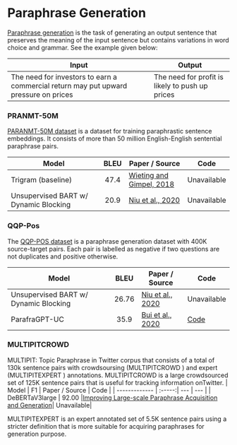 # Paraphrase Generation
[Paraphrase generation](https://arxiv.org/abs/1908.07831) is the task of generating an output sentence that preserves the meaning of the input sentence but contains variations in word choice and grammar. See the example given below:

| Input                      | Output                 |
| -------------------------  | ---------------------- |
|The need for investors to earn a commercial return may put upward pressure on prices| The need for profit is likely to push up prices|

### PRANMT-50M
[PARANMT-50M dataset](https://arxiv.org/pdf/1711.05732v2.pdf) is a dataset for training paraphrastic sentence embeddings. It consists of more than 50 million English-English sentential paraphrase pairs.

| Model           | BLEU  |  Paper / Source | Code |
| ------------- | :-----:| --- | --- |
| Trigram (baseline)| 47.4| [Wieting and Gimpel, 2018](https://arxiv.org/pdf/1711.05732v2.pdf)| Unavailable|
| Unsupervised BART w/ Dynamic Blocking | 20.9 | [Niu et al., 2020](https://arxiv.org/pdf/2010.12885v1.pdf)| Unavailable|

### QQP-Pos
The [QQP-POS dataset](https://www.kaggle.com/c/quora-question-pairs/overview) is a paraphrase generation dataset with 400K source-target pairs. Each pair is labelled as negative if two questions are not duplicates and positive otherwise.

| Model           | BLEU  |  Paper / Source | Code |
| ------------- | :-----:| --- | --- |
| Unsupervised BART w/ Dynamic Blocking | 26.76 | [Niu et al., 2020](https://arxiv.org/pdf/2010.12885v1.pdf)| Unavailable|
| ParafraGPT-UC| 35.9| [Bui et al., 2020](https://arxiv.org/pdf/2011.14344v1.pdf)| [Code](https://github.com/BH-So/unsupervised-paraphrase-generation)|

### MULTIPITCROWD
MULTIPIT: Topic Paraphrase in Twitter corpus that consists of a total of 130k sentence pairs with crowdsoursing (MULTIPITCROWD ) and expert (MULTIPITEXPERT ) annotations. MULTIPITCROWD is a large crowdsourced set of 125K sentence pairs that is useful for tracking information onTwitter.
| Model           | F1  |  Paper / Source | Code |
| ------------- | :-----:| --- | --- |
| DeBERTaV3large | 92.00 |[Improving Large-scale Paraphrase Acquisition and Generation](https://arxiv.org/pdf/2210.03235v2.pdf)| Unavailable|


MULTIPITEXPERT is an expert annotated set of 5.5K sentence pairs using a stricter definition that is more suitable for acquiring paraphrases for
generation purpose. 
